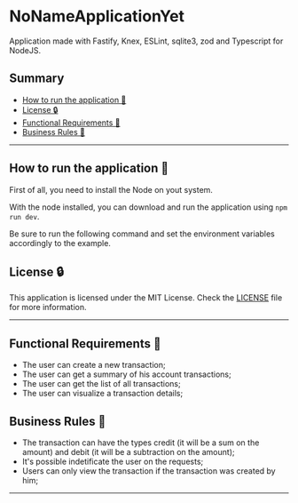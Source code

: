 # NoNameApplicationYet

Application made with Fastify, Knex, ESLint, sqlite3, zod and Typescript for NodeJS.

## Summary

- [How to run the application 📌](#howtorun)
- [License 🔒](#license)
- [Functional Requirements 📂](#functional_requirements)
- [Business Rules 📂](#business_rules)
* * * * * * * * * * * * * * * *

## How to run the application 📌 <a name="howtorun"></a>

First of all, you need to install the Node on yout system. 

With the node installed, you can download and run the application using `npm run dev`.

Be sure to run the following command and set the environment variables accordingly to the example.

## License 🔒 <a name="license"></a>

This application is licensed under the MIT License. Check the [LICENSE](LICENSE.md) file for more information.
* * * * * * * * * * * * * * * *


## Functional Requirements 📂 <a name="functional_requirements"></a>

- The user can create a new transaction;
- The user can get a summary of his account transactions;
- The user can get the list of all transactions;
- The user can visualize a transaction details;

## Business Rules 📂 <a name="business_rules"></a>

- The transaction can have the types credit (it will be a sum on the amount) and debit (it will be a subtraction on the amount);
- It's possible indetificate the user on the requests;
- Users can only view the transaction if the transaction was created by him;

* * * * * * * * * * * * * * * *
